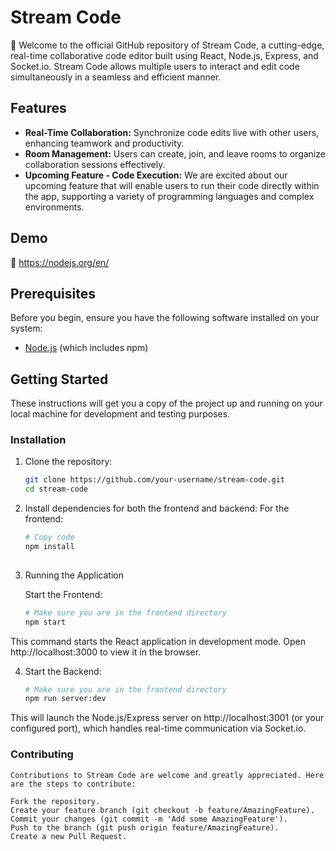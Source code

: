 # Stream Code

 🚀 Welcome to the official GitHub repository of Stream Code, a cutting-edge, real-time collaborative code editor built using React, Node.js, Express, and Socket.io. Stream Code allows multiple users to interact and edit code simultaneously in a seamless and efficient manner.

## Features

- **Real-Time Collaboration:** Synchronize code edits live with other users, enhancing teamwork and productivity.
- **Room Management:** Users can create, join, and leave rooms to organize collaboration sessions effectively.
- **Upcoming Feature - Code Execution:** We are excited about our upcoming feature that will enable users to run their code directly within the app, supporting a variety of programming languages and complex environments.

## Demo
   🔗 https://nodejs.org/en/
    
## Prerequisites

Before you begin, ensure you have the following software installed on your system:
- [Node.js](https://nodejs.org/en/) (which includes npm)

## Getting Started

These instructions will get you a copy of the project up and running on your local machine for development and testing purposes.

### Installation

1. Clone the repository:
   ```bash
   git clone https://github.com/your-username/stream-code.git
   cd stream-code
2. Install dependencies for both the frontend and backend:
   For the frontend:
   ```bash
   # Copy code
   npm install
  
3. Running the Application

   Start the Frontend:
     ```bash
    # Make sure you are in the frontend directory
    npm start
    
  This command starts the React application in development mode. Open http://localhost:3000 to view it in the browser.
 
4. Start the Backend:
    ```bash
    # Make sure you are in the frontend directory
    npm run server:dev
    
 This will launch the Node.js/Express server on http://localhost:3001 (or your configured port), which handles real-time communication via Socket.io.
        
### Contributing
    Contributions to Stream Code are welcome and greatly appreciated. Here are the steps to contribute:

    Fork the repository.
    Create your feature branch (git checkout -b feature/AmazingFeature).
    Commit your changes (git commit -m 'Add some AmazingFeature').
    Push to the branch (git push origin feature/AmazingFeature).
    Create a new Pull Request.    
